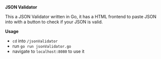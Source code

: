 **JSON Validator**

This a JSON Validator written in Go, it has a HTML frontend to paste JSON into with a button to check if your JSON is valid.

**Usage**
- `cd` into `/jsonValidator`
- run `go run jsonValidator.go` 
- navigate to `localhost:8080` to use it 
